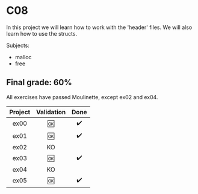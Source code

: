 # C08

In this project we will learn how to work with the 'header' files. We will also learn how to use the structs.

Subjects:<br>
* malloc
* free

## Final grade: 60%
All exercises have passed Moulinette, except ex02 and ex04.

| Project | Validation | Done |
|:----:|:------------------:| :----: |
| ex00 | :ok: | :heavy_check_mark: |
| ex01 | :ok: | :heavy_check_mark: |
| ex02 | KO |  |
| ex03 | :ok: | :heavy_check_mark: |
| ex04 | KO |  |
| ex05 | :ok: | :heavy_check_mark: |


